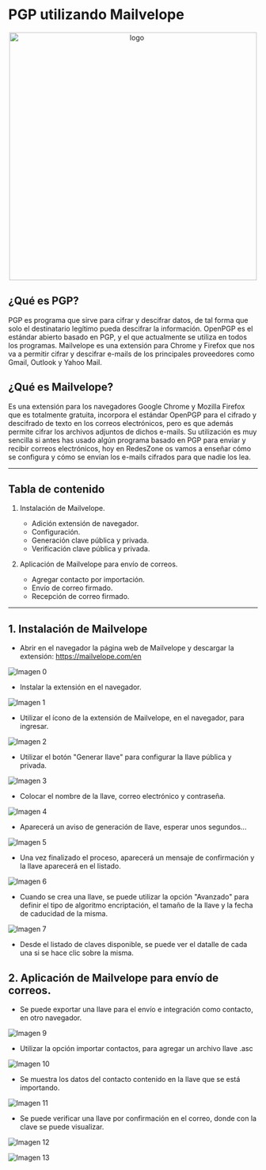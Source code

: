 # PGP utilizando Mailvelope
<p align="center">
    <img src="./img/logo_pgp.png" alt="logo" width="500"/>
</p>

## ¿Qué es PGP?
PGP es programa que sirve para cifrar y descifrar datos, de tal forma que solo el destinatario legítimo pueda descifrar la información. OpenPGP es el estándar abierto basado en PGP, y el que actualmente se utiliza en todos los programas. Mailvelope es una extensión para Chrome y Firefox que nos va a permitir cifrar y descifrar e-mails de los principales proveedores como Gmail, Outlook y Yahoo Mail.

## ¿Qué es Mailvelope?
Es una extensión para los navegadores Google Chrome y Mozilla Firefox que es totalmente gratuita, incorpora el estándar OpenPGP para el cifrado y descifrado de texto en los correos electrónicos, pero es que además permite cifrar los archivos adjuntos de dichos e-mails. Su utilización es muy sencilla si antes has usado algún programa basado en PGP para enviar y recibir correos electrónicos, hoy en RedesZone os vamos a enseñar cómo se configura y cómo se envían los e-mails cifrados para que nadie los lea.

---

## Tabla de contenido
1. Instalación de Mailvelope.
    - Adición extensión de navegador.
    - Configuración.
    - Generación clave pública y privada.
    - Verificación clave pública y privada.
	
2. Aplicación de Mailvelope para envío de correos.
    - Agregar contacto por importación.
    - Envío de correo firmado.
    - Recepción de correo firmado.
---

## 1. Instalación de Mailvelope
- Abrir en el navegador la página web de Mailvelope y descargar la extensión:
https://mailvelope.com/en

![Imagen 0](./img/0.png)

- Instalar la extensión en el navegador.

![Imagen 1](./img/1.png)

- Utilizar el ícono de la extensión de Mailvelope, en el navegador, para ingresar.

![Imagen 2](./img/2.png)

- Utilizar el botón "Generar llave" para configurar la llave pública y privada.

![Imagen 3](./img/3.png)

- Colocar el nombre de la llave, correo electrónico y contraseña.

![Imagen 4](./img/4.png)

- Aparecerá un aviso de generación de llave, esperar unos segundos...

![Imagen 5](./img/5.png)

- Una vez finalizado el proceso, aparecerá un mensaje de confirmación y la llave aparecerá en el listado.

![Imagen 6](./img/6.png)

- Cuando se crea una llave, se puede utilizar la opción "Avanzado" para definir el tipo de algoritmo encriptación, el tamaño de la llave y la fecha de caducidad de la misma.

![Imagen 7](./img/7.png)

- Desde el listado de claves disponible, se puede ver el datalle de cada una si se hace clic sobre la misma.

## 2. Aplicación de Mailvelope para envío de correos.
- Se puede exportar una llave para el envío e integración como contacto, en otro navegador.

![Imagen 9](./img/9.png)

- Utilizar la opción importar contactos, para agregar un archivo llave .asc

![Imagen 10](./img/10.png)

- Se muestra los datos del contacto contenido en la llave que se está importando.

![Imagen 11](./img/11.png)

- Se puede verificar una llave por confirmación en el correo, donde con la clave se puede visualizar.

![Imagen 12](./img/12.png)



![Imagen 13](./img/13.png)